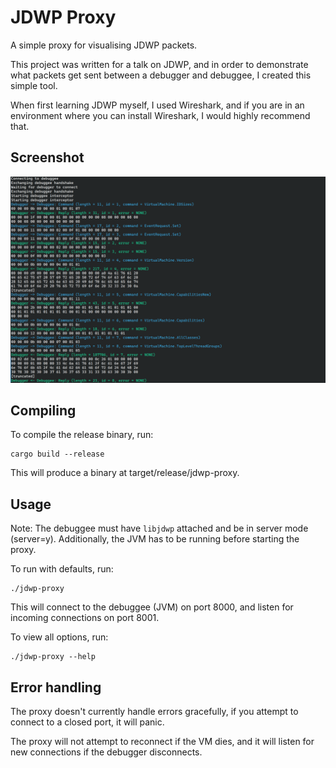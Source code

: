 # JDWP Proxy

A simple proxy for visualising JDWP packets.

This project was written for a talk on JDWP, and in order to demonstrate what packets get sent between a debugger and
debuggee, I created this simple tool.

When first learning JDWP myself, I used Wireshark, and if you are in an environment where you can install Wireshark, I
would highly recommend that.

## Screenshot

![JDWP Proxy](https://raw.githubusercontent.com/cafec0c0/jdwp-proxy/main/.github/images/Screenshot_20241209_232415.png)

## Compiling

To compile the release binary, run:

```
cargo build --release
```

This will produce a binary at target/release/jdwp-proxy.

## Usage

Note: The debuggee must have `libjdwp` attached and be in server mode (server=y).
Additionally, the JVM has to be running before starting the proxy.

To run with defaults, run:

```
./jdwp-proxy
```

This will connect to the debuggee (JVM) on port 8000, and listen for incoming connections on port 8001.

To view all options, run:

```
./jdwp-proxy --help
```

## Error handling

The proxy doesn't currently handle errors gracefully, if you attempt to connect to a closed port, it will panic.

The proxy will not attempt to reconnect if the VM dies, and it will listen for new connections if the debugger
disconnects.
